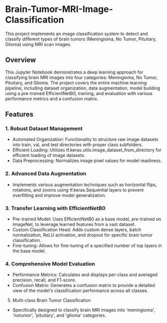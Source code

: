 # Brain-Tumor-MRI-Image-Classification
This project implements an image classification system to detect and classify different types of brain tumors (Meningioma, No Tumor, Pituitary, Glioma) using MRI scan images.


## Overview
This Jupyter Notebook demonstrates a deep learning approach for classifying brain MRI images into four categories: Meningioma, No Tumor, Pituitary, and Glioma. The project covers the entire machine learning pipeline, including dataset organization, data augmentation, model building using a pre-trained EfficientNetB0, training, and evaluation with various performance metrics and a confusion matrix.

## Features
### 1. Robust Dataset Management
- Automated Organization: Functionality to structure raw image datasets into train, val, and test directories with proper class subfolders.
- Efficient Loading: Utilizes tf.keras.utils.image_dataset_from_directory for efficient loading of image datasets.
- Data Preprocessing: Normalizes image pixel values for model readiness.

### 2. Advanced Data Augmentation
- Implements various augmentation techniques such as horizontal flips, rotations, and zooms using tf.keras.Sequential layers to prevent overfitting and improve model generalization.

### 3. Transfer Learning with EfficientNetB0
- Pre-trained Model: Uses EfficientNetB0 as a base model, pre-trained on ImageNet, to leverage learned features from a vast dataset.
- Custom Classification Head: Adds custom dense layers, batch normalization, ReLU activation, and dropout for specific brain tumor classification.
- Fine-tuning: Allows for fine-tuning of a specified number of top layers in the base model.

### 4. Comprehensive Model Evaluation
- Performance Metrics: Calculates and displays per-class and averaged precision, recall, and F1-score.
- Confusion Matrix: Generates a confusion matrix to provide a detailed view of the model's classification performance across all classes.

5. Multi-class Brain Tumor Classification
- Specifically designed to classify brain MRI images into 'meningioma', 'notumor', 'pituitary', and 'glioma' categories.

